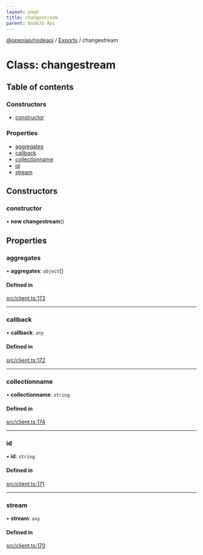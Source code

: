 ```yaml
---
layout: page
title: changestream
parent: NodeJS Api
---
```

[@openiap/nodeapi](../README.md) / [Exports](../modules.md) / changestream

# Class: changestream

## Table of contents

### Constructors

- [constructor](changestream.md#constructor)

### Properties

- [aggregates](changestream.md#aggregates)
- [callback](changestream.md#callback)
- [collectionname](changestream.md#collectionname)
- [id](changestream.md#id)
- [stream](changestream.md#stream)

## Constructors

### constructor

• **new changestream**()

## Properties

### aggregates

• **aggregates**: `object`[]

#### Defined in

[src/client.ts:173](https://github.com/openiap/nodeapi/blob/a6b5438/src/client.ts#L173)

___

### callback

• **callback**: `any`

#### Defined in

[src/client.ts:172](https://github.com/openiap/nodeapi/blob/a6b5438/src/client.ts#L172)

___

### collectionname

• **collectionname**: `string`

#### Defined in

[src/client.ts:174](https://github.com/openiap/nodeapi/blob/a6b5438/src/client.ts#L174)

___

### id

• **id**: `string`

#### Defined in

[src/client.ts:171](https://github.com/openiap/nodeapi/blob/a6b5438/src/client.ts#L171)

___

### stream

• **stream**: `any`

#### Defined in

[src/client.ts:170](https://github.com/openiap/nodeapi/blob/a6b5438/src/client.ts#L170)
